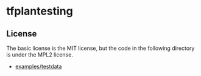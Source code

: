 # tfplantesting

## License
The basic license is the MIT license, but the code in the following directory is under the MPL2 license.

- [examples/testdata](examples/testdata)
